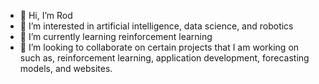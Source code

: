 - 👋 Hi, I’m Rod
- 👀 I’m interested in artificial intelligence, data science, and robotics
- 🌱 I’m currently learning reinforcement learning
- 💞️ I’m looking to collaborate on certain projects that I am working on such as, reinforcement learning, application development, forecasting models, and websites.


<!---
jayr1125/jayr1125 is a ✨ special ✨ repository because its `README.md` (this file) appears on your GitHub profile.
You can click the Preview link to take a look at your changes.
--->
